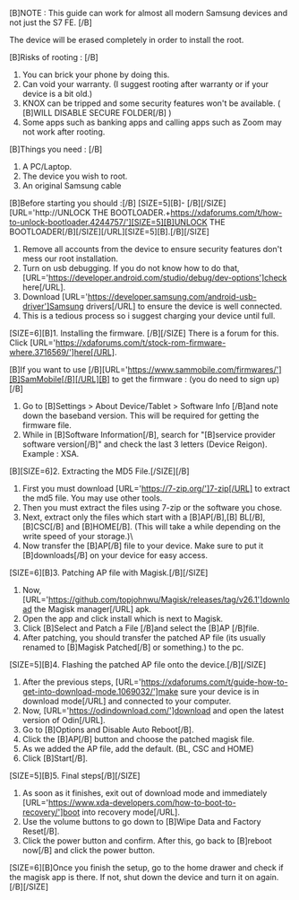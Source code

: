 [B]NOTE : This guide can work for almost all modern Samsung devices and not just the S7 FE. [/B]

The device will be erased completely in order to install the root.

[B]Risks of rooting : [/B]
1. You can brick your phone by doing this.
2. Can void your warranty. (I suggest rooting after warranty or if your device is a bit old.)
3. KNOX can be tripped and some security features won't be available. ( [B]WILL DISABLE SECURE FOLDER[/B] )
4. Some apps such as banking apps and calling apps such as Zoom may not work after rooting.

[B]Things you need : [/B]
1.  A PC/Laptop.
2. The device you wish to root.
3. An original Samsung cable

[B]Before starting you should :[/B]
[SIZE=5][B]- [/B][/SIZE][URL='http://UNLOCK THE BOOTLOADER.+https://xdaforums.com/t/how-to-unlock-bootloader.4244757/'][SIZE=5][B]UNLOCK THE BOOTLOADER[/B][/SIZE][/URL][SIZE=5][B].[/B][/SIZE]
1. Remove all accounts from the device to ensure security features don't mess our root installation.
2. Turn on usb debugging. If you do not know how to do that, [URL='https://developer.android.com/studio/debug/dev-options']check here[/URL].
3. Download [URL='https://developer.samsung.com/android-usb-driver']Samsung drivers[/URL] to ensure the device is well connected.
4. This is a tedious process so i suggest charging your device until full.

[SIZE=6][B]1. Installing the firmware. [/B][/SIZE]
There is a forum for this. Click [URL='https://xdaforums.com/t/stock-rom-firmware-where.3716569/']here[/URL].

[B]If you want to use [/B][URL='https://www.sammobile.com/firmwares/'][B]SamMobile[/B][/URL][B] to get the firmware : (you do need to sign up)[/B]
1. Go to [B]Settings > About Device/Tablet > Software Info [/B]and note down the baseband version. This will be required for  getting the firmware file.
2. While in [B]Software Information[/B], search for "[B]service provider software version[/B]" and check the last 3 letters (Device Reigon). Example : XSA.

[B][SIZE=6]2. Extracting the MD5 File.[/SIZE][/B]
1. First you must download [URL='https://7-zip.org/']7-zip[/URL] to extract the md5 file. You may use other tools.
2. Then you must extract the files using 7-zip or the software you chose.
3. Next, extract only the files which start with a [B]AP[/B],[B] BL[/B], [B]CSC[/B] and [B]HOME[/B]. (This will take a while depending on the write speed of your storage.)\
4. Now transfer the [B]AP[/B] file to your device. Make sure to put it [B]downloads[/B] on your device for easy access.

[SIZE=6][B]3. Patching AP file with Magisk.[/B][/SIZE]
1. Now, [URL='https://github.com/topjohnwu/Magisk/releases/tag/v26.1']download the Magisk manager[/URL] apk.
2. Open the app and click install which is next to Magisk.
3. Click [B]Select and Patch a File [/B]and select the [B]AP [/B]file.
4. After patching, you should transfer the patched AP file (its usually renamed to [B]Magisk Patched[/B] or something.) to the pc.

[SIZE=5][B]4. Flashing the patched AP file onto the device.[/B][/SIZE]
1. After the previous steps, [URL='https://xdaforums.com/t/guide-how-to-get-into-download-mode.1069032/']make sure your device is in download mode[/URL] and connected to your computer.
2. Now, [URL='https://odindownload.com/']download and open the latest version of Odin[/URL].
3. Go to [B]Options and Disable Auto Reboot[/B].
4. Click the [B]AP[/B] button and choose the patched magisk file.
5. As we added the AP file, add the default. (BL, CSC and HOME)
6. Click [B]Start[/B].

[SIZE=5][B]5. Final steps[/B][/SIZE]
1. As soon as it finishes, exit out of download mode and immediately [URL='https://www.xda-developers.com/how-to-boot-to-recovery/']boot into recovery mode[/URL].
2. Use the volume buttons to go down to [B]Wipe Data and Factory Reset[/B].
3. Click the power button and confirm. After this, go back to [B]reboot now[/B] and click the power button.

[SIZE=6][B]Once you finish the setup, go to the home drawer and check if the magisk app is there.
If not, shut down the device and turn it on again.[/B][/SIZE]
